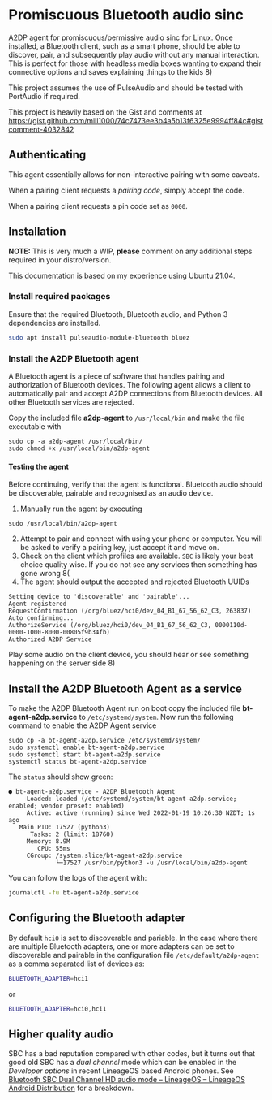 # Promiscuous Bluetooth audio sinc

A2DP agent for promiscuous/permissive audio sinc for Linux. Once installed, a Bluetooth client, such as a smart phone, should be able to discover, pair, and subsequently play audio without any manual interaction. This is perfect for those with headless media boxes wanting to expand their connective options and saves explaining things to the kids 8) 

This project assumes the use of PulseAudio and should be tested with PortAudio if required.

This project is heavily based on the Gist and comments at https://gist.github.com/mill1000/74c7473ee3b4a5b13f6325e9994ff84c#gistcomment-4032842

## Authenticating
This agent essentially allows for non-interactive pairing with some caveats.

When a pairing client requests a _pairing code_, simply accept the code.

When a pairing client requests a pin code set as `0000`.

## Installation

**NOTE:** This is very much a WIP, **please** comment on any additional steps required in your distro/version.

This documentation is based on my experience using Ubuntu 21.04.

### Install required packages

Ensure that the required Bluetooth, Bluetooth audio, and Python 3 dependencies are installed.

```bash
sudo apt install pulseaudio-module-bluetooth bluez
```

### Install the A2DP Bluetooth agent

A Bluetooth agent is a piece of software that handles 
pairing and authorization of Bluetooth devices. The following agent 
allows a client to automatically pair and accept A2DP 
connections from Bluetooth devices.
All other Bluetooth services are rejected.

Copy the included file **a2dp-agent** to `/usr/local/bin` and make the file executable with

```
sudo cp -a a2dp-agent /usr/local/bin/
sudo chmod +x /usr/local/bin/a2dp-agent
```

#### Testing the agent

Before continuing, verify that the agent is functional. 
Bluetooth audio should be discoverable, pairable and recognised as an 
audio device.

1. Manually run the agent by executing

```
sudo /usr/local/bin/a2dp-agent
```

2. Attempt to pair and connect with using your phone or computer. You will be asked to verify a pairing key, just accept it and move on.
3. Check on the client which profiles are available. `SBC` is likely your best choice quality wise. If you do not see any services then something has gone wrong 8(
4. The agent should output the accepted and rejected Bluetooth UUIDs

```
Setting device to 'discoverable' and 'pairable'...
Agent registered
RequestConfirmation (/org/bluez/hci0/dev_04_B1_67_56_62_C3, 263837)
Auto confirming...
AuthorizeService (/org/bluez/hci0/dev_04_B1_67_56_62_C3, 0000110d-0000-1000-8000-00805f9b34fb)
Authorized A2DP Service
```

Play some audio on the client device, you should hear or see something happening on the server side 8)

## Install the A2DP Bluetooth Agent as a service

To make the A2DP Bluetooth Agent run on boot copy the included file **bt-agent-a2dp.service** to `/etc/systemd/system`.
Now run the following command to enable the A2DP Agent service

```
sudo cp -a bt-agent-a2dp.service /etc/systemd/system/
sudo systemctl enable bt-agent-a2dp.service
sudo systemctl start bt-agent-a2dp.service
systemctl status bt-agent-a2dp.service
```

The `status` should show green:

```
● bt-agent-a2dp.service - A2DP Bluetooth Agent
     Loaded: loaded (/etc/systemd/system/bt-agent-a2dp.service; enabled; vendor preset: enabled)
     Active: active (running) since Wed 2022-01-19 10:26:30 NZDT; 1s ago
   Main PID: 17527 (python3)
      Tasks: 2 (limit: 18760)
     Memory: 8.9M
        CPU: 55ms
     CGroup: /system.slice/bt-agent-a2dp.service
             └─17527 /usr/bin/python3 -u /usr/local/bin/a2dp-agent
```

You can follow the logs of the agent with:

```bash
journalctl -fu bt-agent-a2dp.service
```

## Configuring the Bluetooth adapter
By default `hci0` is set to discoverable and pariable.
In the case where there are multiple Bluetooth adapters, one or more adapters can be set to discoverable and pairable in the configuration file `/etc/default/a2dp-agent` as a comma separated list of devices as:

```bash
BLUETOOTH_ADAPTER=hci1
```
or
```bash
BLUETOOTH_ADAPTER=hci0,hci1
```

## Higher quality audio

SBC has a bad reputation compared with other codes, but it turns out that good old SBC has a _dual channel_ mode which can be enabled in the _Developer options_ in recent LineageOS based Android phones.  See [Bluetooth SBC Dual Channel HD audio mode – LineageOS – LineageOS Android Distribution](https://lineageos.org/engineering/Bluetooth-SBC-XQ/) for a breakdown.
